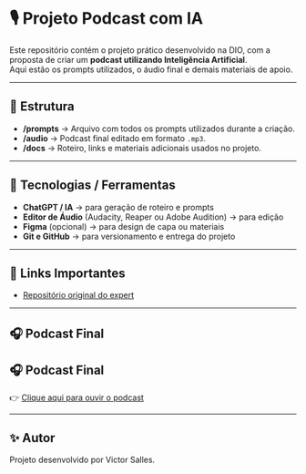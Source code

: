 
# 🎙️ Projeto Podcast com IA

Este repositório contém o projeto prático desenvolvido na DIO, com a proposta de criar um **podcast utilizando Inteligência Artificial**.  
Aqui estão os prompts utilizados, o áudio final e demais materiais de apoio.

---

## 📌 Estrutura
- **/prompts** → Arquivo com todos os prompts utilizados durante a criação.
- **/audio** → Podcast final editado em formato `.mp3`.
- **/docs** → Roteiro, links e materiais adicionais usados no projeto.

---

## 🚀 Tecnologias / Ferramentas
- **ChatGPT / IA** → para geração de roteiro e prompts  
- **Editor de Áudio** (Audacity, Reaper ou Adobe Audition) → para edição  
- **Figma** (opcional) → para design de capa ou materiais  
- **Git e GitHub** → para versionamento e entrega do projeto  

---

## 🔗 Links Importantes
- [Repositório original do expert](https://github.com/felipeAguiarCode/prompts-for-podcast-generate-by-ia)

---

## 🎧 Podcast Final

## 🎧 Podcast Final

👉 [Clique aqui para ouvir o podcast](audio/podcast-final.mp3)


---

## ✨ Autor
Projeto desenvolvido por Victor Salles.
